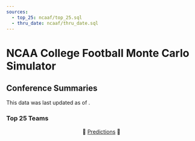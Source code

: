 ```yaml
---
sources:
  - top_25: ncaaf/top_25.sql
  - thru_date: ncaaf/thru_date.sql
---
```


# NCAA College Football Monte Carlo Simulator

## Conference Summaries

<Alert status="info">
This data was last updated as of <Value data={thru_date} column=end_date/>.
</Alert>

### Top 25 Teams

<DataTable data={top_25} link=team_link rows=25>
  <Column id=Rk/>
  <Column id=team/>
  <Column id=conf/>
  <Column id=record/>
  <Column id=elo_rating_num0/>
  <Column id=avg_wins_num1/>
</DataTable>

<center>

🏈 [Predictions](/ncaaf/predictions) 🏈 

 </center>